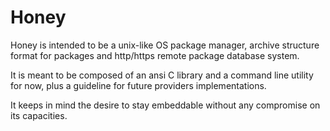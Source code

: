 # Honey

Honey is intended to be a unix-like OS package manager,
archive structure format for packages and http/https remote
package database system.

It is meant to be composed of an ansi C library and
a command line utility for now, plus a guideline
for future providers implementations.

It keeps in mind the desire to stay embeddable without
any compromise on its capacities.

